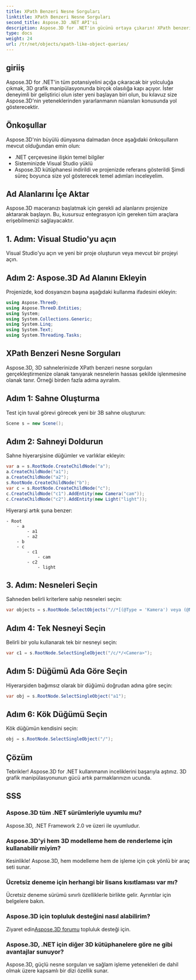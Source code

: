 ```yaml
---
title: XPath Benzeri Nesne Sorguları
linktitle: XPath Benzeri Nesne Sorguları
second_title: Aspose.3D .NET API'si
description: Aspose.3D for .NET'in gücünü ortaya çıkarın! XPath benzeri sorgularla 3B grafikleri sorunsuz bir şekilde yönetin. Oyunun kurallarını değiştiren bir deneyim için hemen indirin.
type: docs
weight: 24
url: /tr/net/objects/xpath-like-object-queries/
---
```

## giriiş
Aspose.3D for .NET'in tüm potansiyelini açığa çıkaracak bir yolculuğa çıkmak, 3D grafik manipülasyonunda birçok olasılığa kapı açıyor. İster deneyimli bir geliştirici olun ister yeni başlayan biri olun, bu kılavuz size Aspose.3D'nin yeteneklerinden yararlanmanın nüansları konusunda yol gösterecektir.
## Önkoşullar
Aspose.3D'nin büyülü dünyasına dalmadan önce aşağıdaki önkoşulların mevcut olduğundan emin olun:
- .NET çerçevesine ilişkin temel bilgiler
- Sisteminizde Visual Studio yüklü
- Aspose.3D kütüphanesi indirildi ve projenizde referans gösterildi
Şimdi süreç boyunca size yol gösterecek temel adımları inceleyelim.
## Ad Alanlarını İçe Aktar
Aspose.3D maceranızı başlatmak için gerekli ad alanlarını projenize aktararak başlayın. Bu, kusursuz entegrasyon için gereken tüm araçlara erişebilmenizi sağlayacaktır.
## 1. Adım: Visual Studio'yu açın
Visual Studio'yu açın ve yeni bir proje oluşturun veya mevcut bir projeyi açın.
## Adım 2: Aspose.3D Ad Alanını Ekleyin
Projenizde, kod dosyanızın başına aşağıdaki kullanma ifadesini ekleyin:
```csharp
using Aspose.ThreeD;
using Aspose.ThreeD.Entities;
using System;
using System.Collections.Generic;
using System.Linq;
using System.Text;
using System.Threading.Tasks;
```
## XPath Benzeri Nesne Sorguları
Aspose.3D, 3D sahnelerinizde XPath benzeri nesne sorguları gerçekleştirmenize olanak tanıyarak nesnelerin hassas şekilde işlenmesine olanak tanır. Örneği birden fazla adıma ayıralım.
## Adım 1: Sahne Oluşturma
Test için tuval görevi görecek yeni bir 3B sahne oluşturun:
```csharp
Scene s = new Scene();
```
## Adım 2: Sahneyi Doldurun
Sahne hiyerarşisine düğümler ve varlıklar ekleyin:
```csharp
var a = s.RootNode.CreateChildNode("a");
a.CreateChildNode("a1");
a.CreateChildNode("a2");
s.RootNode.CreateChildNode("b");
var c = s.RootNode.CreateChildNode("c");
c.CreateChildNode("c1").AddEntity(new Camera("cam"));
c.CreateChildNode("c2").AddEntity(new Light("light"));
```
Hiyerarşi artık şuna benzer:
```
- Root
    - a
        - a1
        - a2
    - b
    - c
        - c1
            - cam
        - c2
            - light
```
## 3. Adım: Nesneleri Seçin
Sahneden belirli kriterlere sahip nesneleri seçin:
```csharp
var objects = s.RootNode.SelectObjects("//*[(@Type = 'Kamera') veya (@Name = 'ışık')]");
```
## Adım 4: Tek Nesneyi Seçin
Belirli bir yolu kullanarak tek bir nesneyi seçin:
```csharp
var c1 = s.RootNode.SelectSingleObject("/c/*/<Camera>");
```
## Adım 5: Düğümü Ada Göre Seçin
Hiyerarşiden bağımsız olarak bir düğümü doğrudan adına göre seçin:
```csharp
var obj = s.RootNode.SelectSingleObject("a1");
```
## Adım 6: Kök Düğümü Seçin
Kök düğümün kendisini seçin:
```csharp
obj = s.RootNode.SelectSingleObject("/");
```
## Çözüm
Tebrikler! Aspose.3D for .NET kullanmanın inceliklerini başarıyla aştınız. 3D grafik manipülasyonunun gücü artık parmaklarınızın ucunda.
## SSS
### Aspose.3D tüm .NET sürümleriyle uyumlu mu?
Aspose.3D, .NET Framework 2.0 ve üzeri ile uyumludur.
### Aspose.3D'yi hem 3D modelleme hem de renderleme için kullanabilir miyim?
Kesinlikle! Aspose.3D, hem modelleme hem de işleme için çok yönlü bir araç seti sunar.
### Ücretsiz deneme için herhangi bir lisans kısıtlaması var mı?
Ücretsiz deneme sürümü sınırlı özelliklerle birlikte gelir. Ayrıntılar için belgelere bakın.
### Aspose.3D için topluluk desteğini nasıl alabilirim?
 Ziyaret edin[Aspose.3D forumu](https://forum.aspose.com/c/3d/18) topluluk desteği için.
### Aspose.3D, .NET için diğer 3D kütüphanelere göre ne gibi avantajlar sunuyor?
Aspose.3D, güçlü nesne sorguları ve sağlam işleme yetenekleri de dahil olmak üzere kapsamlı bir dizi özellik sunar.